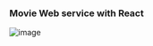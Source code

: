### Movie Web service with React

![image](https://user-images.githubusercontent.com/95427125/156485166-8e58f782-f0c1-4fae-a426-f5823c64c307.png)
